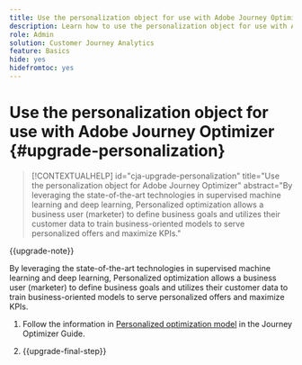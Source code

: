 ```yaml
---
title: Use the personalization object for use with Adobe Journey Optimizer
description: Learn how to use the personalization object for use with Adobe Journey Optimizer
role: Admin
solution: Customer Journey Analytics
feature: Basics
hide: yes
hidefromtoc: yes
---
```

# Use the personalization object for use with Adobe Journey Optimizer {#upgrade-personalization}

<!-- markdownlint-disable MD034 -->

>[!CONTEXTUALHELP]
>id="cja-upgrade-personalization"
>title="Use the personalization object for Adobe Journey Optimizer"
>abstract="By leveraging the state-of-the-art technologies in supervised machine learning and deep learning, Personalized optimization allows a business user (marketer) to define business goals and utilizes their customer data to train business-oriented models to serve personalized offers and maximize KPIs."

<!-- markdownlint-enable MD034 -->

{{upgrade-note}}

By leveraging the state-of-the-art technologies in supervised machine learning and deep learning, Personalized optimization allows a business user (marketer) to define business goals and utilizes their customer data to train business-oriented models to serve personalized offers and maximize KPIs.

1. Follow the information in [Personalized optimization model](https://experienceleague.adobe.com/en/docs/journey-optimizer/using/decisioning/offer-decisioning/rankings/ai-models/personalized-optimization-model) in the Journey Optimizer Guide.

1. {{upgrade-final-step}}

<!--

The result of the personalization object ends up in a dataset. The result of experimentation. When a customer has used AA with Target, that ends up in a complete different space than when they're migrating to CJA and they're going to use CJA with Adobe Target. 

Target was the old way of setting up an A/B test or experimentation. Then ensuring the results of those tests in Target ended up in AA for reporting. Now if you're using Target, instead of saying that you want the data in Target, you can now select CJA as your reporting source for an Adobe Target activity. So if a customer is doing this in AA and they want to move to CJA, ...

If a customer has AJO, and is using Offers in AJO, then they can set up offers, and that also creates datasets in Platform... But that's not relevant with upgrade, exactly.



Questions we need to answer:

1. How do we determine the personalization criteria (Red for user A and blue for User B)

1. What do we implement on the site to determine the red / blue object?


2 ways we can do it:

Manually rendering content or Automatically rendering content. 


## Manual implementation of the Web SDK


## Mobile SDK implementation 





## Tags

-->

